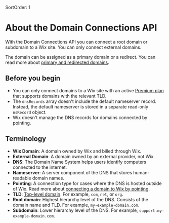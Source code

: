 SortOrder: 1
# About the Domain Connections API

With the Domain Connections API you can connect a root domain or subdomain to a Wix 
site. You can only connect external domains.

The domain can be assigned as a primary domain or a redirect. You can read more 
about [primary and redirected domains](https://support.wix.com/en/article/switching-your-primary-and-redirected-domains).

## Before you begin

+ You can only connect domains to a Wix site with an active [Premium plan](https://support.wix.com/en/article/upgrading-your-site-to-premium-3066683) that supports domains with the relevant TLD.
+ The `dnsRecords` array doesn't include the default nameserver record. Instead, the default nameserver is stored in a separate read-only `nsRecord` object.
+ Wix doesn't manage the DNS records for domains connected by pointing.

## Terminology

+ __Wix Domain__: A domain owned by Wix and billed through Wix.
+ __External Domain__: A domain owned by an external provider, not Wix.
+ __DNS__: The Domain Name System helps users identify computers connected to the internet.
+ __Nameserver__: A server component of the DNS that stores human-readable domain names.
+ __Pointing__: A connection type for cases where the DNS is hosted outside of Wix. Read more about [connecting a domain to Wix by pointing](https://support.wix.com/en/article/connecting-a-domain-to-wix-using-the-pointing-method).
+ __TLD__: [Top-level domain](https://en.wikipedia.org/wiki/Top-level_domain). For example, `com`, `net`, or `org`.
+ __Root domain__: Highest hierarchy level of the DNS. 
  Consists of the domain name and TLD. For example, `my-example-domain.com`.
+ __Subdomain__: Lower hierarchy level of the DNS. For example, `support.my-example-domain.com`.
